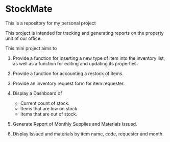 # StockMate
This is a repository for my personal project


This project is intended for tracking and generating reports on the property unit of our office.


This mini project aims to 

1. Provide a function for inserting a new type of item into the inventory list, as well as a function for editing and updating its properties.
2. Provide a function for accounting a restock of items.

3. Provide an inventory request form for item requester.

4. Display a Dashboard of
    - Current count of stock.
    - Items that are low on stock.
    - Items that are out of stock.

5. Generate Report of Monthly Supplies and Materials Issued.

6. Display Issued and materials by item name, code, requester and month.
